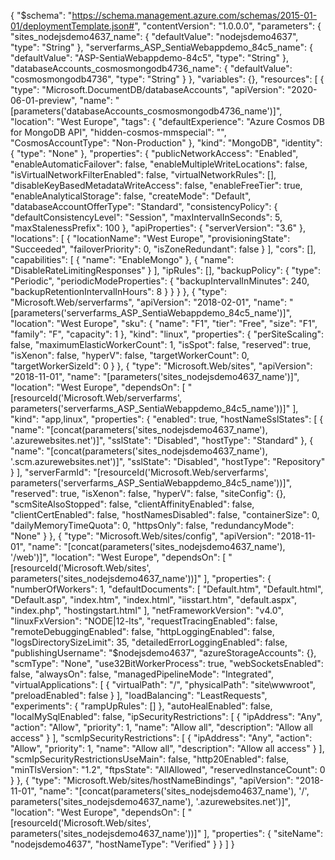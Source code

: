 {
    "$schema": "https://schema.management.azure.com/schemas/2015-01-01/deploymentTemplate.json#",
    "contentVersion": "1.0.0.0",
    "parameters": {
        "sites_nodejsdemo4637_name": {
            "defaultValue": "nodejsdemo4637",
            "type": "String"
        },
        "serverfarms_ASP_SentiaWebappdemo_84c5_name": {
            "defaultValue": "ASP-SentiaWebappdemo-84c5",
            "type": "String"
        },
        "databaseAccounts_cosmosmongodb4736_name": {
            "defaultValue": "cosmosmongodb4736",
            "type": "String"
        }
    },
    "variables": {},
    "resources": [
        {
            "type": "Microsoft.DocumentDB/databaseAccounts",
            "apiVersion": "2020-06-01-preview",
            "name": "[parameters('databaseAccounts_cosmosmongodb4736_name')]",
            "location": "West Europe",
            "tags": {
                "defaultExperience": "Azure Cosmos DB for MongoDB API",
                "hidden-cosmos-mmspecial": "",
                "CosmosAccountType": "Non-Production"
            },
            "kind": "MongoDB",
            "identity": {
                "type": "None"
            },
            "properties": {
                "publicNetworkAccess": "Enabled",
                "enableAutomaticFailover": false,
                "enableMultipleWriteLocations": false,
                "isVirtualNetworkFilterEnabled": false,
                "virtualNetworkRules": [],
                "disableKeyBasedMetadataWriteAccess": false,
                "enableFreeTier": true,
                "enableAnalyticalStorage": false,
                "createMode": "Default",
                "databaseAccountOfferType": "Standard",
                "consistencyPolicy": {
                    "defaultConsistencyLevel": "Session",
                    "maxIntervalInSeconds": 5,
                    "maxStalenessPrefix": 100
                },
                "apiProperties": {
                    "serverVersion": "3.6"
                },
                "locations": [
                    {
                        "locationName": "West Europe",
                        "provisioningState": "Succeeded",
                        "failoverPriority": 0,
                        "isZoneRedundant": false
                    }
                ],
                "cors": [],
                "capabilities": [
                    {
                        "name": "EnableMongo"
                    },
                    {
                        "name": "DisableRateLimitingResponses"
                    }
                ],
                "ipRules": [],
                "backupPolicy": {
                    "type": "Periodic",
                    "periodicModeProperties": {
                        "backupIntervalInMinutes": 240,
                        "backupRetentionIntervalInHours": 8
                    }
                }
            }
        },
        {
            "type": "Microsoft.Web/serverfarms",
            "apiVersion": "2018-02-01",
            "name": "[parameters('serverfarms_ASP_SentiaWebappdemo_84c5_name')]",
            "location": "West Europe",
            "sku": {
                "name": "F1",
                "tier": "Free",
                "size": "F1",
                "family": "F",
                "capacity": 1
            },
            "kind": "linux",
            "properties": {
                "perSiteScaling": false,
                "maximumElasticWorkerCount": 1,
                "isSpot": false,
                "reserved": true,
                "isXenon": false,
                "hyperV": false,
                "targetWorkerCount": 0,
                "targetWorkerSizeId": 0
            }
        },
        {
            "type": "Microsoft.Web/sites",
            "apiVersion": "2018-11-01",
            "name": "[parameters('sites_nodejsdemo4637_name')]",
            "location": "West Europe",
            "dependsOn": [
                "[resourceId('Microsoft.Web/serverfarms', parameters('serverfarms_ASP_SentiaWebappdemo_84c5_name'))]"
            ],
            "kind": "app,linux",
            "properties": {
                "enabled": true,
                "hostNameSslStates": [
                    {
                        "name": "[concat(parameters('sites_nodejsdemo4637_name'), '.azurewebsites.net')]",
                        "sslState": "Disabled",
                        "hostType": "Standard"
                    },
                    {
                        "name": "[concat(parameters('sites_nodejsdemo4637_name'), '.scm.azurewebsites.net')]",
                        "sslState": "Disabled",
                        "hostType": "Repository"
                    }
                ],
                "serverFarmId": "[resourceId('Microsoft.Web/serverfarms', parameters('serverfarms_ASP_SentiaWebappdemo_84c5_name'))]",
                "reserved": true,
                "isXenon": false,
                "hyperV": false,
                "siteConfig": {},
                "scmSiteAlsoStopped": false,
                "clientAffinityEnabled": false,
                "clientCertEnabled": false,
                "hostNamesDisabled": false,
                "containerSize": 0,
                "dailyMemoryTimeQuota": 0,
                "httpsOnly": false,
                "redundancyMode": "None"
            }
        },
        {
            "type": "Microsoft.Web/sites/config",
            "apiVersion": "2018-11-01",
            "name": "[concat(parameters('sites_nodejsdemo4637_name'), '/web')]",
            "location": "West Europe",
            "dependsOn": [
                "[resourceId('Microsoft.Web/sites', parameters('sites_nodejsdemo4637_name'))]"
            ],
            "properties": {
                "numberOfWorkers": 1,
                "defaultDocuments": [
                    "Default.htm",
                    "Default.html",
                    "Default.asp",
                    "index.htm",
                    "index.html",
                    "iisstart.htm",
                    "default.aspx",
                    "index.php",
                    "hostingstart.html"
                ],
                "netFrameworkVersion": "v4.0",
                "linuxFxVersion": "NODE|12-lts",
                "requestTracingEnabled": false,
                "remoteDebuggingEnabled": false,
                "httpLoggingEnabled": false,
                "logsDirectorySizeLimit": 35,
                "detailedErrorLoggingEnabled": false,
                "publishingUsername": "$nodejsdemo4637",
                "azureStorageAccounts": {},
                "scmType": "None",
                "use32BitWorkerProcess": true,
                "webSocketsEnabled": false,
                "alwaysOn": false,
                "managedPipelineMode": "Integrated",
                "virtualApplications": [
                    {
                        "virtualPath": "/",
                        "physicalPath": "site\\wwwroot",
                        "preloadEnabled": false
                    }
                ],
                "loadBalancing": "LeastRequests",
                "experiments": {
                    "rampUpRules": []
                },
                "autoHealEnabled": false,
                "localMySqlEnabled": false,
                "ipSecurityRestrictions": [
                    {
                        "ipAddress": "Any",
                        "action": "Allow",
                        "priority": 1,
                        "name": "Allow all",
                        "description": "Allow all access"
                    }
                ],
                "scmIpSecurityRestrictions": [
                    {
                        "ipAddress": "Any",
                        "action": "Allow",
                        "priority": 1,
                        "name": "Allow all",
                        "description": "Allow all access"
                    }
                ],
                "scmIpSecurityRestrictionsUseMain": false,
                "http20Enabled": false,
                "minTlsVersion": "1.2",
                "ftpsState": "AllAllowed",
                "reservedInstanceCount": 0
            }
        },
        {
            "type": "Microsoft.Web/sites/hostNameBindings",
            "apiVersion": "2018-11-01",
            "name": "[concat(parameters('sites_nodejsdemo4637_name'), '/', parameters('sites_nodejsdemo4637_name'), '.azurewebsites.net')]",
            "location": "West Europe",
            "dependsOn": [
                "[resourceId('Microsoft.Web/sites', parameters('sites_nodejsdemo4637_name'))]"
            ],
            "properties": {
                "siteName": "nodejsdemo4637",
                "hostNameType": "Verified"
            }
        }
    ]
}
